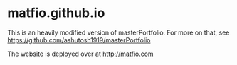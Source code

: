 <h1>matfio.github.io</h1>

This is an heavily modified version of masterPortfolio.
For more on that, see <a href="https://github.com/ashutosh1919/masterPortfolio">https://github.com/ashutosh1919/masterPortfolio</a>

The website is deployed over at <a href="http://matfio.com">http://matfio.com</a>
